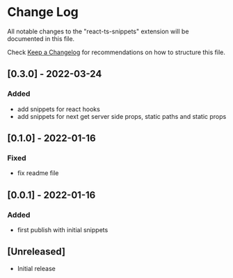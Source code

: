 # Change Log

All notable changes to the "react-ts-snippets" extension will be documented in this file.

Check [Keep a Changelog](http://keepachangelog.com/) for recommendations on how to structure this file.

## [0.3.0] - 2022-03-24
### Added
- add snippets for react hooks
- add snippets for next get server side props, static paths and static props
## [0.1.0] - 2022-01-16
### Fixed
- fix readme file
## [0.0.1] - 2022-01-16
### Added
- first publish with initial snippets
## [Unreleased]

- Initial release